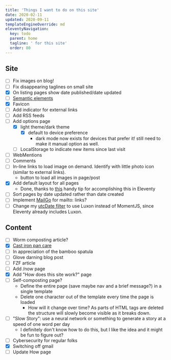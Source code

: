 ```yaml
---
title: 'Things I want to do on this site'
date: 2020-02-11
updated: 2020-09-11
templateEngineOverride: md
eleventyNavigation:
  key: todo
  parent: home
  tagline: ' for this site'
  order: 80
---
```


## Site
- [ ] Fix images on blog!
- [ ] Fix disappearing taglines on small site
- [x] On listing pages show date published/date updated
- [ ] [Semantic elements](https://developer.mozilla.org/en-US/docs/Glossary/Semantics)
- [x] Favicon
- [ ] Add indicator for external links
- [ ] Add RSS feeds
- [ ] Add options page
    - [x] light theme/dark theme
        - [x] default to device preference
            - dark mode now exists for devices that prefer it! still need to make it manual option as well.
    - [ ] LocalStorage to indicate new items since last visit
- [ ] WebMentions
- [ ] Comments
- [ ] In-line links to load image on demand. Identify with little photo icon (similar to external links). 
    - button to load all images in page/post
- [x] Add default layout for all pages
  - Done, thanks to [this](https://github.com/11ty/eleventy/issues/380#issuecomment-568033456) handy tip for accomplishing this in Eleventy
- [ ] Sort pages by date updated rather than date created
- [ ] Implement [MailGo](https://mailgo.dev/) for mailto: links?
- [ ] Change my [utcDate filter](/tech/eleventy-utc-dates/) to use Luxon instead of MomentJS, since Eleventy already includes Luxon.

## Content
- [ ] Worm composting article?
- [x] [Cast iron pan care](https://justus.ws/food/care-of-cast-iron-pans)
- [ ] In appreciation of the bamboo spatula
- [ ] Glove darning blog post
- [ ] FZF article
- [ ] Add /now page
- [x] Add "How does this site work?" page
- [ ] Self-composting page?
   - Define the entire page (save maybe nav and a brief message?) in a single template
   - Delete one character out of the template every time the page is loaded
      - How will it change over time? As parts of HTML tags are deleted the structure will slowly become visible as it breaks down.
- [ ] "Slow Story": use a neural network or something to generate a story at a speed of one word per day
    - I definitely don't know how to do this, but I like the idea and it might be fun to figure out?
- [ ] Cybersecurity for regular folks
- [x] Switching off gmail
- [ ] Update How page
